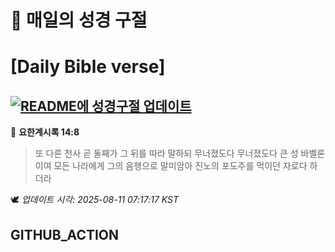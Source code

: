 # 🙏 매일의 성경 구절
# [Daily Bible verse]
## [![README에 성경구절 업데이트](https://github.com/DONGSUKA/first_test/actions/workflows/update-readme-bible.yml/badge.svg)](https://github.com/DONGSUKA/first_test/actions/workflows/update-readme-bible.yml)
<!-- START_BIBLE_VERSE -->
📖 **요한계시록 14:8**
> 또 다른 천사 곧 둘째가 그 뒤를 따라 말하되 무너졌도다 무너졌도다 큰 성 바벨론이여 모든 나라에게 그의 음행으로 말미암아 진노의 포도주를 먹이던 자로다 하더라

🕊️ _업데이트 시각: 2025-08-11 07:17:17 KST_
  <!-- END_BIBLE_VERSE -->
## GITHUB_ACTION
